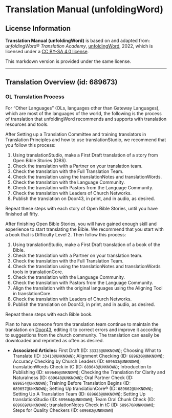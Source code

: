 # Translation Manual (unfoldingWord)

## License Information

**Translation Manual (unfoldingWord)** is based on and adapted from: _unfoldingWord® Translation Academy_, [unfoldingWord](https://unfoldingword.org/utw), 2022, which is licensed under a [CC BY-SA 4.0 license](https://creativecommons.org/licenses/by-sa/4.0/legalcode.en).

This markdown version is provided under the same license.



--------------------------------

## Translation Overview (id: 689673)

### OL Translation Process

For “Other Languages” (OLs, languages other than Gateway Languages), which are most of the languages of the world, the following is the process of translation that unfoldingWord recommends and supports with translation resources and tools.

After Setting up a Translation Committee and training translators in Translation Principles and how to use translationStudio, we recommend that you follow this process:

1. Using translationStudio, make a First Draft translation of a story from Open Bible Stories (OBS).
2. Check the translation with a Partner on your translation team.
3. Check the translation with the Full Translation Team.
4. Check the translation using the translationNotes and translationWords.
5. Check the translation with the Language Community.
6. Check the translation with Pastors from the Language Community.
7. Check the translation with Leaders of Church Networks.
8. Publish the translation on Door43, in print, and in audio, as desired.

Repeat these steps with each story of Open Bible Stories, until you have finished all fifty.

After finishing Open Bible Stories, you will have gained enough skill and experience to start translating the Bible. We recommend that you start with a book that is Difficulty Level 2. Then follow this process:

1. Using translationStudio, make a First Draft translation of a book of the Bible.
2. Check the translation with a Partner on your translation team.
3. Check the translation with the Full Translation Team.
4. Check the translation using the translationNotes and translationWords tools in translationCore.
5. Check the translation with the Language Community.
6. Check the translation with Pastors from the Language Community.
7. Align the translation with the original languages using the Aligning Tool in translationCore.
8. Check the translation with Leaders of Church Networks.
9. Publish the translation on Door43, in print, and in audio, as desired.

Repeat these steps with each Bible book.

Plan to have someone from the translation team continue to maintain the translation on [Door43](https://git.door43.org), editing it to correct errors and improve it according to suggestions from the church community. The translation can easily be downloaded and reprinted as often as desired.

* **Associated Articles:** First Draft (ID: `33323@UNKNOWN`); Choosing What to Translate (ID: `33413@UNKNOWN`); Alignment Checking (ID: `689630@UNKNOWN`); Accuracy Checking by Church Leaders (ID: `689633@UNKNOWN`); translationWords Check in tC (ID: `689643@UNKNOWN`); Introduction to Publishing (ID: `689646@UNKNOWN`); Checking the Translation for Clarity and Naturalness (ID: `689648@UNKNOWN`); Oral Partner Check (ID: `689654@UNKNOWN`); Training Before Translation Begins (ID: `689657@UNKNOWN`); Setting Up translationCore® (ID: `689662@UNKNOWN`); Setting Up A Translation Team (ID: `689663@UNKNOWN`); Setting Up translationStudio (ID: `689664@UNKNOWN`); Team Oral Chunk Check (ID: `689669@UNKNOWN`); translationNotes Check in tC (ID: `689670@UNKNOWN`); Steps for Quality Checkers (ID: `689682@UNKNOWN`)

